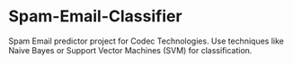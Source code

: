 # Spam-Email-Classifier
Spam Email predictor project for Codec Technologies. Use techniques like Naive Bayes or Support Vector Machines (SVM) for classification.
